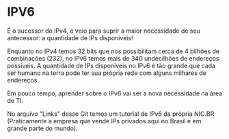 # IPV6

É o sucessor do IPv4, e veio para suprir a maior necessidade de seu antecessor: a quantidade de IPs disponiveis!

Enquanto no IPv4 temos 32 bits que nos possibilitam cerca de 4 bilhões de combinações (232), no IPv6 temos mais de 340 undecilhões de endereços possíveis.
A quantidade de IPs disponiveis no IPv6 é tão grande que cada ser humano na terra pode ter sua própria rede com alguns milhares de endereços.

Em pouco tempo, aprender sobre o IPv6 vai ser a nova necessidade na área de TI.

No arquivo "Links" desse Git temos um tutorial de IPv6 da própria NIC.BR (Praticamente a empresa que vende IPs privados aqui no Brasil e em grande parte do mundo).

